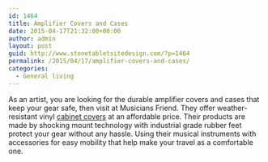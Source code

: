 ```yaml
---
id: 1464
title: Amplifier Covers and Cases
date: 2015-04-17T21:32:00+00:00
author: admin
layout: post
guid: http://www.stonetabletsitedesign.com/?p=1464
permalink: /2015/04/17/amplifier-covers-and-cases/
categories:
  - General living
---
```

As an artist, you are looking for the durable amplifier covers and cases that keep your gear safe, then visit at Musicians Friend. They offer weather-resistant vinyl [cabinet covers](http://www.musiciansfriend.com/accessories/marshall-covr-00022-1960a-speaker-cabinet-cover) at an affordable price. Their products are made by shocking mount technology with industrial grade rubber feet protect your gear without any hassle. Using their musical instruments with accessories for easy mobility that help make your travel as a comfortable one.